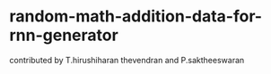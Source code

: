 # random-math-addition-data-for-rnn-generator
contributed by T.hirushiharan thevendran and  P.saktheeswaran
